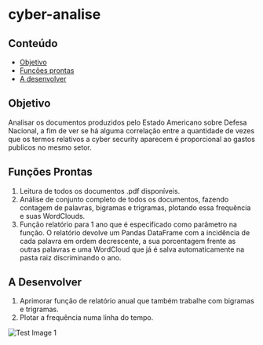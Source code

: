 # cyber-analise

## Conteúdo
* [Objetivo](#objetivo)
* [Funções prontas](#funções-prontas)
* [A desenvolver](#a-desenvolver)

## Objetivo

Analisar os documentos produzidos pelo Estado Americano sobre Defesa Nacional, a fim de ver se há alguma correlação entre a quantidade de vezes que os termos relativos a cyber security aparecem é proporcional ao gastos publicos no mesmo setor.

## Funções Prontas
1. Leitura de todos os documentos .pdf disponíveis.
2. Análise de conjunto completo de todos os documentos, fazendo contagem de palavras, bigramas e trigramas, plotando essa frequência e suas WordClouds.
3. Função relatório para 1 ano que é especificado como parâmetro na função. O relatório devolve um Pandas DataFrame com a incidência de cada palavra em ordem decrescente, a sua porcentagem frente as outras palavras e uma WordCloud que já é salva automaticamente na pasta raiz discriminando o ano.

## A Desenvolver
1. Aprimorar função de relatório anual que também trabalhe com bigramas e trigramas.
2. Plotar a frequência numa linha do tempo.

![Test Image 1](https://github.com/garaujo94/cyber-analise/worldcloud.png)
